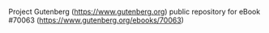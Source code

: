Project Gutenberg (https://www.gutenberg.org) public repository for
eBook #70063 (https://www.gutenberg.org/ebooks/70063)

